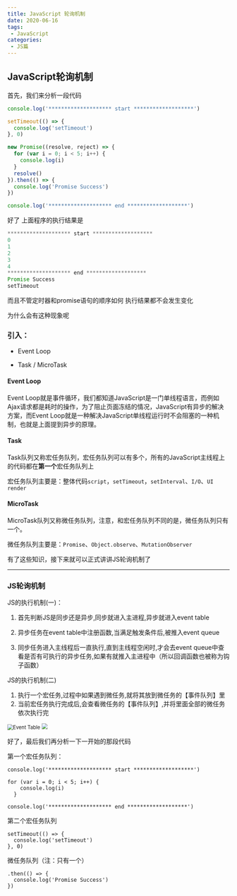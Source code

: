```yaml
---
title: JavaScript 轮询机制
date: 2020-06-16
tags:
 - JavaScript
categories:
 - JS篇
---
```



## JavaScript轮询机制


首先，我们来分析一段代码


```js
console.log('******************** start *******************')

setTimeout(() => {
  console.log('setTimeout')
}, 0)

new Promise((resolve, reject) => {
  for (var i = 0; i < 5; i++) {
    console.log(i)
  }
  resolve()
}).then(() => {
  console.log('Promise Success')
})

console.log('******************** end *******************')
```

<!--more-->

好了 上面程序的执行结果是



```js
******************** start *******************
0
1
2
3
4
******************** end *******************
Promise Success
setTimeout
```



而且不管定时器和promise语句的顺序如何 执行结果都不会发生变化

为什么会有这种现象呢



### 引入：

- Event Loop

- Task  /  MicroTask



#### Event Loop

Event Loop就是事件循环，我们都知道JavaScript是一门单线程语言，而例如Ajax请求都是耗时的操作，为了阻止页面冻结的情况，JavaScript有异步的解决方案，而Event Loop就是一种解决JavaScript单线程运行时不会阻塞的一种机制，也就是上面提到异步的原理。



#### Task

Task队列又称宏任务队列，宏任务队列可以有多个，所有的JavaScript主线程上的代码都在**第一个**宏任务队列上

宏任务队列主要是：整体代码`script`，`setTimeout`，`setInterval`、`I/O`、`UI render`



#### MicroTask

MicroTask队列又称微任务队列，注意，和宏任务队列不同的是，微任务队列只有一个。

微任务队列主要是：`Promise`、`Object.observe`、`MutationObserver`



有了这些知识，接下来就可以正式讲讲JS轮询机制了



------



### JS轮询机制

JS的执行机制(一)：

1. 首先判断JS是同步还是异步,同步就进入主进程,异步就进入event table

2. 异步任务在event table中注册函数,当满足触发条件后,被推入event queue

3. 同步任务进入主线程后一直执行,直到主线程空闲时,才会去event queue中查看是否有可执行的异步任务,如果有就推入主进程中（所以回调函数也被称为钩子函数）

   

JS的执行机制(二)

1. 执行一个宏任务,过程中如果遇到微任务,就将其放到微任务的【事件队列】里
2. 当前宏任务执行完成后,会查看微任务的【事件队列】,并将里面全部的微任务依次执行完



<img src="https://gitee.com/LuckyChou/blog-images/raw/master/js/event.png" alt="Event Table" style="zoom:80%;" />



<img src="https://gitee.com/LuckyChou/blog-images/raw/master/js/event%20table.png" style="zoom:80%;" />





好了，最后我们再分析一下一开始的那段代码



第一个宏任务队列：

```
console.log('******************** start *******************')

for (var i = 0; i < 5; i++) {
    console.log(i)
  }

console.log('******************** end *******************')
```



第二个宏任务队列

```
setTimeout(() => {
  console.log('setTimeout')
}, 0)
```



微任务队列（注：只有一个）

```
.then(() => {
  console.log('Promise Success')
})
```

